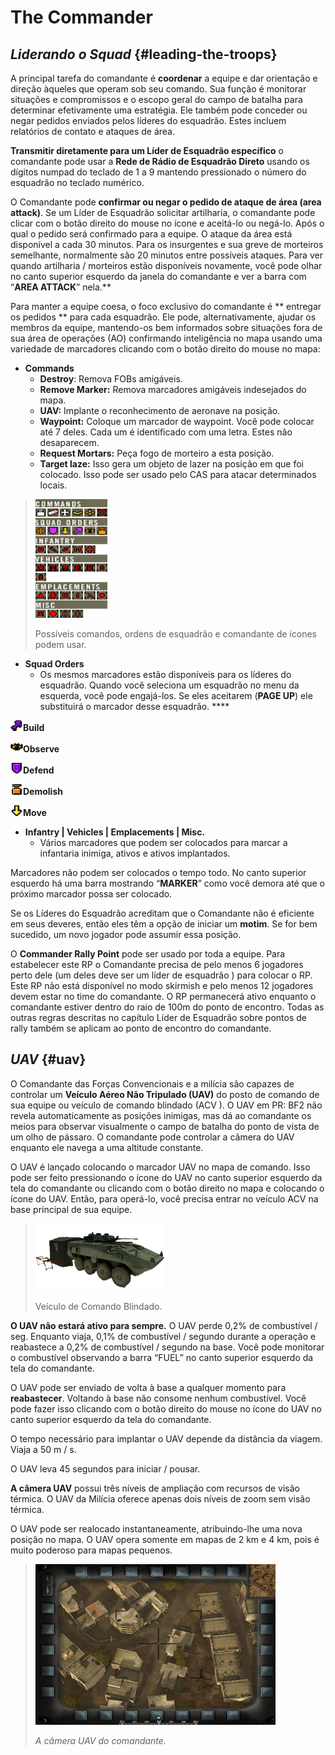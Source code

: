 # The Commander

## _Liderando o Squad_ {#leading-the-troops}

A principal tarefa do comandante é **coordenar** a equipe e dar orientação e direção àqueles que operam sob seu comando. Sua função é monitorar situações e compromissos e o escopo geral do campo de batalha para determinar efetivamente uma estratégia. Ele também pode conceder ou negar pedidos enviados pelos líderes do esquadrão. Estes incluem relatórios de contato e ataques de área.

**Transmitir diretamente para um Líder de Esquadrão específico** o comandante pode usar a **Rede de Rádio de Esquadrão Direto** usando os dígitos numpad do teclado de 1 a 9 mantendo pressionado o número do esquadrão no teclado numérico.

O Comandante pode **confirmar ou negar o pedido de ataque de área \(area attack\)**. Se um Líder de Esquadrão solicitar artilharia, o comandante pode clicar com o botão direito do mouse no ícone e aceitá-lo ou negá-lo. Após o qual o pedido será confirmado para a equipe. O ataque da área está disponível a cada 30 minutos. Para os insurgentes e sua greve de morteiros semelhante, normalmente são 20 minutos entre possíveis ataques. Para ver quando artilharia / morteiros estão disponíveis novamente, você pode olhar no canto superior esquerdo da janela do comandante e ver a barra com “**AREA ATTACK**” nela.**

Para manter a equipe coesa, o foco exclusivo do comandante é ** entregar os pedidos ** para cada esquadrão. Ele pode, alternativamente, ajudar os membros da equipe, mantendo-os bem informados sobre situações fora de sua área de operações \(AO\) confirmando inteligência no mapa usando uma variedade de marcadores clicando com o botão direito do mouse no mapa:

* **Commands**
  * **Destroy**: Remova FOBs amigáveis.
  * **Remove Marker:** Remova marcadores amigáveis indesejados do mapa.
  * **UAV:** Implante o reconhecimento de aeronave na posição.
  * **Waypoint:** Coloque um marcador de waypoint. Você pode colocar até 7 deles. Cada um é identificado com uma letra. Estes não desaparecem.
  * **Request Mortars:** Peça fogo de morteiro a esta posição.
  * **Target laze:** Isso gera um objeto de lazer na posição em que foi colocado. Isso pode ser usado pelo CAS para atacar determinados locais.

> ![](../assets/commands.png)
>
> Possíveis comandos, ordens de esquadrão e comandante de ícones podem usar.

* **Squad Orders**
  * Os mesmos marcadores estão disponíveis para os líderes do esquadrão. Quando você seleciona um esquadrão no menu da esquerda, você pode engajá-los. Se eles aceitarem \(**PAGE UP**\) ele substituirá o marcador desse esquadrão. ****

![](../assets/build.png)**Build** 

![](../assets/observe.png)**Observe**

![](../assets/defendmarker.png)**Defend** 

![](../assets/demolish.png)**Demolish** 

![](../assets/move.png)**Move**

* **Infantry \| Vehicles \| Emplacements \| Misc.**
  * Vários marcadores que podem ser colocados para marcar a infantaria inimiga, ativos e ativos implantados.

Marcadores não podem ser colocados o tempo todo. No canto superior esquerdo há uma barra mostrando “**MARKER**” como você demora até que o próximo marcador possa ser colocado.

Se os Líderes do Esquadrão acreditam que o Comandante não é eficiente em seus deveres, então eles têm a opção de iniciar um **motim**. Se for bem sucedido, um novo jogador pode assumir essa posição.

O **Commander Rally Point** pode ser usado por toda a equipe. Para estabelecer este RP o Comandante precisa de pelo menos 6 jogadores perto dele \(um deles deve ser um líder de esquadrão \) para colocar o RP. Este RP não está disponível no modo skirmish e pelo menos 12 jogadores devem estar no time do comandante. O RP permanecerá ativo enquanto o comandante estiver dentro do raio de 100m do ponto de encontro. Todas as outras regras descritas no capítulo Líder de Esquadrão sobre pontos de rally também se aplicam ao ponto de encontro do comandante.

## _UAV_ {#uav}

O Comandante das Forças Convencionais e a milícia são capazes de controlar um **Veículo Aéreo Não Tripulado \(UAV\)** do posto de comando de sua equipe ou veículo de comando blindado \(ACV \). O UAV em PR: BF2 não revela automaticamente as posições inimigas, mas dá ao comandante os meios para observar visualmente o campo de batalha do ponto de vista de um olho de pássaro. O comandante pode controlar a câmera do UAV enquanto ele navega a uma altitude constante.

O UAV é lançado colocando o marcador UAV no mapa de comando. Isso pode ser feito pressionando o ícone do UAV no canto superior esquerdo da tela do comandante ou clicando com o botão direito no mapa e colocando o ícone do UAV. Então, para operá-lo, você precisa entrar no veículo ACV na base principal de sua equipe.

> ![](../assets/acvv.png)
>
> Veículo de Comando Blindado.

**O UAV não estará ativo para sempre.** O UAV perde 0,2% de combustível / seg. Enquanto viaja, 0,1% de combustível / segundo durante a operação e reabastece a 0,2% de combustível / segundo na base. Você pode monitorar o combustível observando a barra “FUEL” no canto superior esquerdo da tela do comandante.

O UAV pode ser enviado de volta à base a qualquer momento para **reabastecer**. Voltando à base não consome nenhum combustível. Você pode fazer isso clicando com o botão direito do mouse no ícone do UAV no canto superior esquerdo da tela do comandante.

O tempo necessário para implantar o UAV depende da distância da viagem. Viaja a 50 m / s.

O UAV leva 45 segundos para iniciar / pousar.

**A câmera UAV** possui três níveis de ampliação com recursos de visão térmica. O UAV da Milícia oferece apenas dois níveis de zoom sem visão térmica.

O UAV pode ser realocado instantaneamente, atribuindo-lhe uma nova posição no mapa. O UAV opera somente em mapas de 2 km e 4 km, pois é muito poderoso para mapas pequenos.

> ![](../assets/uav.png)
>
> _A câmera UAV do comandante._

